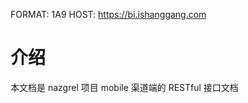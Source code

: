 FORMAT: 1A9
HOST: https://bi.ishanggang.com

# 介绍

本文档是 nazgrel 项目 mobile 渠道端的 RESTful 接口文档

<!-- include(intro.md) -->
<!-- include(guide.md) -->

<!-- include(api/channel/ping.md) -->
<!-- include(api/channel/auth.md) -->
<!-- include(api/channel/dashboard.md) -->
<!-- include(api/channel/shop.md) -->
<!-- include(api/channel/order.md) -->
